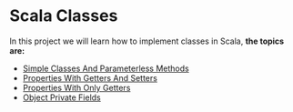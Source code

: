 Scala Classes
=============

In this project we will learn how to implement classes in Scala, **the topics are:**

* [Simple Classes And Parameterless Methods](https://github.com/robsonoduarte/learn-scala/blob/master/scala-for-the-impatient/scala-classes/src/main/scala/br/com/mystudies/scala/SimpleClassesAndParameterlessMethods.scala)
* [Properties With Getters And Setters](https://github.com/robsonoduarte/learn-scala/blob/master/scala-for-the-impatient/scala-classes/src/main/scala/br/com/mystudies/scala/PropertiesWithGettersAndSetters.scala)
* [Properties With Only Getters](https://github.com/robsonoduarte/learn-scala/blob/master/scala-for-the-impatient/scala-classes/src/main/scala/br/com/mystudies/scala/PropertiesWithOnlyGetters.scala)
* [Object Private Fields](https://github.com/robsonoduarte/learn-scala/blob/master/scala-for-the-impatient/scala-classes/src/main/scala/br/com/mystudies/scala/ObjectPrivateFields.scala)




